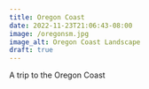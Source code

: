 ```yaml
---
title: Oregon Coast
date: 2022-11-23T21:06:43-08:00
image: /oregonsm.jpg
image_alt: Oregon Coast Landscape
draft: true
---
```


A trip to the Oregon Coast

